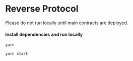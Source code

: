 # Reverse Protocol

Please do not run locally until main contracts are deployed.

#### Install dependencies and run locally

    yarn

    yarn start  

